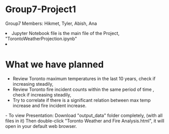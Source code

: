 # Group7-Project1
Group7 Members: Hikmet, Tyler, Abish, Ana

<li>Jupyter Notebook file is the main file of the Project, "TorontoWeatherProjection.ipynb"<li>

<h1>What we have planned</h1>
<ul>
<li>Review Toronto maximum temperatures in the last 10 years, check if increasing steadily,</li>
<li>Review Toronto fire incident counts within the same period of time , check if increasing steadily,</li>
<li>Try to correlate if there is a significant relation between max temp increase and fire incident increase.</li>


</ul>
- To view Presentation:
    Download "output_data" folder completely, (with all files in it)
	Then double-click "Toronto Weather and Fire Analysis.html", it will open in your default web browser.

